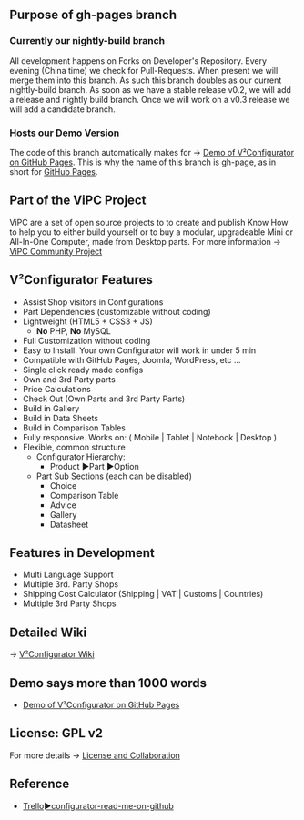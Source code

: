 ## Purpose of gh-pages branch

### Currently our nightly-build branch
All development happens on Forks on Developer's Repository. Every evening (China time) we check for Pull-Requests. When present we will merge them into this branch. As such this branch doubles as our current nightly-build branch. As soon as we have a stable release v0.2, we will add a release and nightly build branch. Once we will work on a v0.3 release we will add a candidate branch.

### Hosts our Demo Version
The code of this branch automatically makes for → [Demo of V²Configurator on GitHub Pages](http://v-squared.github.io/v2-Configurator/). This is why the name of this branch is gh-page, as in short for [GitHub Pages](https://pages.github.com/).

## Part of the ViPC Project
ViPC are a set of open source projects to to create and publish Know How to help you to either build yourself or to buy a modular, upgradeable Mini or All-In-One Computer, made from Desktop parts. For more information → [ViPC Community Project](https://github.com/V-Squared/v2-How-to-DIY-Mini-PC/wiki/ViPC-Community-Project)

## V²Configurator Features
- Assist Shop visitors in Configurations
- Part Dependencies (customizable without coding)
- Lightweight (HTML5 + CSS3 + JS)
   - **No** PHP, **No** MySQL 
- Full Customization without coding
- Easy to Install. Your own Configurator will work in under 5 min
- Compatible with GitHub Pages, Joomla, WordPress, etc ...
- Single click ready made configs
- Own and 3rd Party parts
- Price Calculations
- Check Out (Own Parts and 3rd Party Parts)
- Build in Gallery
- Build in Data Sheets
- Build in Comparison Tables
- Fully responsive. Works on: ( Mobile | Tablet | Notebook | Desktop )
- Flexible, common structure
   - Configurator Hierarchy: 
      - Product ►Part ►Option
   - Part Sub Sections (each can be disabled)
      - Choice
      - Comparison Table
      - Advice
      - Gallery
      - Datasheet

## Features in Development
- Multi Language Support
- Multiple 3rd. Party Shops
- Shipping Cost Calculator (Shipping | VAT | Customs | Countries)
- Multiple 3rd Party Shops

## Detailed Wiki
→ [V²Configurator Wiki](https://github.com/V-Squared/v2-Configurator/wiki)

## Demo says more than 1000 words
- [Demo of V²Configurator on GitHub Pages](http://v-squared.github.io/v2-Configurator/)

## License: GPL v2
For more details → [License and Collaboration](https://github.com/V-Squared/v2-Configurator/wiki#license-and-collaboration)



## Reference
- [Trello►configurator-read-me-on-github](https://trello.com/c/5FJp4i9Y/66-configurator-read-me-on-github)

